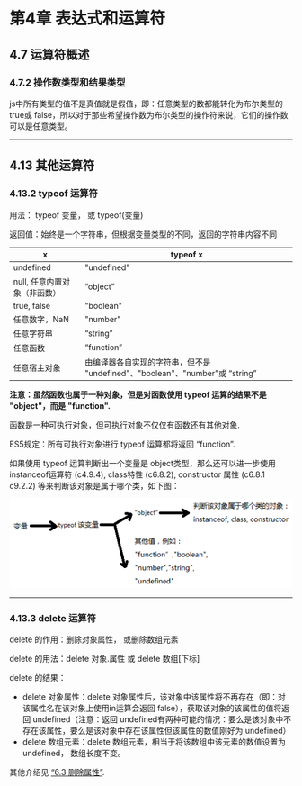 # 第4章 表达式和运算符

## 4.7 运算符概述

### 4.7.2 操作数类型和结果类型

js中所有类型的值不是真值就是假值，即：任意类型的数都能转化为布尔类型的 true或 false，所以对于那些希望操作数为布尔类型的操作符来说，它们的操作数可以是任意类型。

---

## 4.13 其他运算符

### 4.13.2  typeof 运算符

用法： typeof 变量，  或  typeof(变量)

返回值：始终是一个字符串，但根据变量类型的不同，返回的字符串内容不同

| x                 | typeof x                                 |
| ----------------- | ---------------------------------------- |
| undefined         | "undefined"                              |
| null, 任意内置对象（非函数） | “object”                                 |
| true, false       | "boolean"                                |
| 任意数字，NaN          | "number"                                 |
| 任意字符串             | “string”                                 |
| 任意函数              | “function”                               |
| 任意宿主对象            | 由编译器各自实现的字符串，但不是 "undefined"、"boolean"、"number"或 “string” |

**注意：虽然函数也属于一种对象，但是对函数使用 typeof 运算的结果不是 "object"，而是 "function".**

函数是一种可执行对象，但可执行对象不仅仅有函数还有其他对象.

ES5规定：所有可执行对象进行 typeof 运算都将返回 “function”.

如果使用 typeof 运算判断出一个变量是 object类型，那么还可以进一步使用 instanceof运算符 (c4.9.4), class特性 (c6.8.2), constructor 属性 (c6.8.1  c9.2.2) 等来判断该对象是属于哪个类，如下图：

![](../img_jsDG/chapter4/typeof_instanceof.png)

---

### 4.13.3  delete 运算符

delete 的作用：删除对象属性， 或删除数组元素

delete 的用法：delete 对象.属性    或  delete 数组[下标]

delete 的结果：

- delete 对象属性：delete 对象属性后，该对象中该属性将不再存在（即：对该属性名在该对象上使用in运算会返回 false），获取该对象的该属性的值将返回 undefined（注意：返回 undefined有两种可能的情况：要么是该对象中不存在该属性，要么是该对象中存在该属性但该属性的数值刚好为 undefined）
- delete 数组元素：delete 数组元素，相当于将该数组中该元素的数值设置为 undefined， 数组长度不变。


其他介绍见 [“6.3 删除属性”](./jsDG_chapter6_对象.md).





